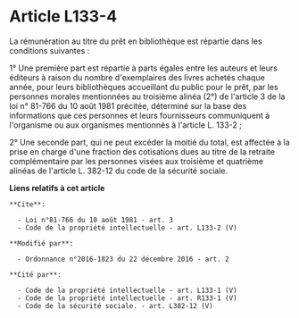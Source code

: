 # Article L133-4

La rémunération au titre du prêt en bibliothèque est répartie dans les conditions suivantes : 

1° Une première part est répartie à parts égales entre les auteurs et leurs éditeurs à raison du nombre d'exemplaires des
livres achetés chaque année, pour leurs bibliothèques accueillant du public pour le prêt, par les personnes morales
mentionnées au troisième alinéa (2°) de l'article 3 de la loi n° 81-766 du 10 août 1981 précitée, déterminé sur la base des
informations que ces personnes et leurs fournisseurs communiquent à l'organisme ou aux organismes mentionnés  à l'article L.
133-2 ; 

2° Une seconde part, qui ne peut excéder la moitié du total, est affectée à la prise en charge d'une fraction des cotisations
dues au titre de la retraite complémentaire par les personnes visées aux troisième et quatrième alinéas de l'article L.
382-12 du code de la sécurité sociale.

**Liens relatifs à cet article**

	**Cite**:

	  - Loi n°81-766 du 10 août 1981 - art. 3
	  - Code de la propriété intellectuelle - art. L133-2 (V)

	**Modifié par**:

	  - Ordonnance n°2016-1823 du 22 décembre 2016 - art. 2

	**Cité par**:

	  - Code de la propriété intellectuelle - art. L133-1 (V)
	  - Code de la propriété intellectuelle - art. R133-1 (V)
	  - Code de la sécurité sociale. - art. L382-12 (V)
